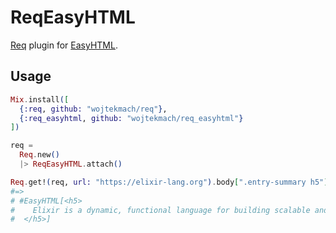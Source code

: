 # ReqEasyHTML

[Req](https://github.com/wojtekmach/req) plugin for [EasyHTML](https://github.com/wojtekmach/easyhtml).

## Usage

```elixir
Mix.install([
  {:req, github: "wojtekmach/req"},
  {:req_easyhtml, github: "wojtekmach/req_easyhtml"}
])

req =
  Req.new()
  |> ReqEasyHTML.attach()

Req.get!(req, url: "https://elixir-lang.org").body[".entry-summary h5"]
#=>
# #EasyHTML[<h5>
#    Elixir is a dynamic, functional language for building scalable and maintainable applications.
#  </h5>]
```
